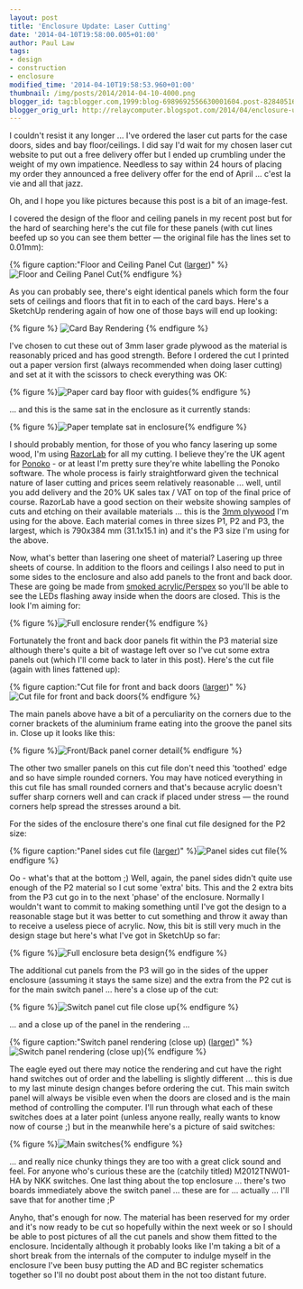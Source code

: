 ```yaml
---
layout: post
title: 'Enclosure Update: Laser Cutting'
date: '2014-04-10T19:58:00.005+01:00'
author: Paul Law
tags:
- design
- construction
- enclosure
modified_time: '2014-04-10T19:58:53.960+01:00'
thumbnail: /img/posts/2014/2014-04-10-4000.png
blogger_id: tag:blogger.com,1999:blog-6989692556630001604.post-8284051616298818382
blogger_orig_url: http://relaycomputer.blogspot.com/2014/04/enclosure-update-laser-cutting.html
---
```


I couldn't resist it any longer ... I've ordered the laser cut parts for the 
case doors, sides and bay floor/ceilings. I did say I'd wait for my chosen 
laser cut website to put out a free delivery offer but I ended up crumbling 
under the weight of my own impatience. Needless to say within 24 hours of 
placing my order they announced a free delivery offer for the end of April ... 
c'est la vie and all that jazz.

Oh, and I hope you like pictures 
because this post is a bit of an image-fest.

I covered the design 
of the floor and ceiling panels in my recent post but for the hard of 
searching here's the cut file for these panels (with cut lines beefed up so 
you can see them better — the original file has the lines set to 0.01mm):

{% figure caption:"Floor and Ceiling Panel Cut ([larger](/img/posts/2014/2014-04-10-1000.png))" %}![Floor and Ceiling Panel Cut](/img/posts/2014/2014-04-10-0000.png){% endfigure %}

As you can 
probably see, there's eight identical panels which form the four sets of 
ceilings and floors that fit in to each of the card bays. Here's a SketchUp 
rendering again of how one of those bays will end up looking:

{% figure %}
![Card Bay Rendering](/img/posts/2014/2014-04-10-0001.png)
{% endfigure %}

I've chosen to 
cut these out of 3mm laser grade plywood as the material is reasonably priced 
and has good strength. Before I ordered the cut I printed out a paper version 
first (always recommended when doing laser cutting) and set at it with the 
scissors to check everything was OK:

{% figure %}![Paper card bay floor with guides](/img/posts/2014/2014-04-10-0002.JPG){% endfigure %}

... 
and this is the same sat in the enclosure as it currently stands:

{% figure %}![Paper template sat in enclosure](/img/posts/2014/2014-04-10-0003.JPG){% endfigure %}

I 
should probably mention, for those of you who fancy lasering up some wood, I'm 
using [RazorLab](http://www.razorlab.co.uk/) for 
all my cutting. I believe they're the UK agent for 
[Ponoko](https://www.ponoko.com/) - or at least I'm 
pretty sure they're white labelling the Ponoko software. The whole process is 
fairly straightforward given the technical nature of laser cutting and prices 
seem relatively reasonable ... well, until you add delivery and the 20% UK 
sales tax / VAT on top of the final price of course. RazorLab have a good 
section on their website showing samples of cuts and etching on their 
available materials ... this is the 
[3mm plywood](http://www.razorlab.co.uk/materials/info/?id=169) 
I'm using for the above. Each material comes in three sizes P1, P2 
and P3, the largest, which is 790x384 mm (31.1x15.1 in) and it's the P3 size 
I'm using for the above.

Now, what's better than lasering one sheet 
of material? Lasering up three sheets of course. In addition to the floors and 
ceilings I also need to put in some sides to the enclosure and also add panels 
to the front and back door. These are going be made from 
[smoked acrylic/Perspex](http://www.razorlab.co.uk/materials/info/?id=179) 
so you'll be able to see the LEDs flashing away inside 
when the doors are closed. This is the look I'm aiming for:

{% figure %}![Full enclosure render](/img/posts/2014/2014-04-10-0004.png){% endfigure %}

Fortunately the 
front and back door panels fit within the P3 material size although there's 
quite a bit of wastage left over so I've cut some extra panels out (which I'll 
come back to later in this post). Here's the cut file (again with lines 
fattened up):

{% figure caption:"Cut file for front and back doors ([larger](/img/posts/2014/2014-04-10-1001.png))" %}![Cut file for front and back doors](/img/posts/2014/2014-04-10-0005.png){% endfigure %}

The 
main panels above have a bit of a perculiarity on the corners due to the 
corner brackets of the aluminium frame eating into the groove the panel sits 
in. Close up it looks like this:

{% figure %}![Front/Back panel corner detail](/img/posts/2014/2014-04-10-0006.png){% endfigure %}

The other two smaller panels on 
this cut file don't need this 'toothed' edge and so have simple rounded 
corners. You may have noticed everything in this cut file has small rounded 
corners and that's because acrylic doesn't suffer sharp corners well and can 
crack if placed under stress — the round corners help spread the stresses 
around a bit.

For the sides of the enclosure there's one final cut 
file designed for the P2 size:

{% figure caption:"Panel sides cut file ([larger](/img/posts/2014/2014-04-10-1002.png))" %}![Panel sides cut file](/img/posts/2014/2014-04-10-0007.png){% endfigure %}

Oo - what's that 
at the bottom ;) Well, again, the panel sides didn't quite use enough of the 
P2 material so I cut some 'extra' bits. This and the 2 extra bits from the P3 
cut go in to the next 'phase' of the enclosure. Normally I wouldn't want to 
commit to making something until I've got the design to a reasonable stage but 
it was better to cut something and throw it away than to receive a useless 
piece of acrylic. Now, this bit is still very much in the design stage but 
here's what I've got in SketchUp so far:

{% figure %}![Full enclosure beta design](/img/posts/2014/2014-04-10-0008.png){% endfigure %}

The 
additional cut panels from the P3 will go in the sides of the upper enclosure 
(assuming it stays the same size) and the extra from the P2 cut is for the 
main switch panel ... here's a close up of the cut:

{% figure %}![Switch panel cut file close up](/img/posts/2014/2014-04-10-0009.png){% endfigure %}

... and 
a close up of the panel in the rendering ...

{% figure caption:"Switch panel rendering (close up) ([larger](/img/posts/2014/2014-04-10-1003.png))" %}![Switch panel rendering (close up)](/img/posts/2014/2014-04-10-0010.png){% endfigure %}

The 
eagle eyed out there may notice the rendering and cut have the right hand 
switches out of order and the labelling is slightly different ... this is due 
to my last minute design changes before ordering the cut. This main switch 
panel will always be visible even when the doors are closed and is the main 
method of controlling the computer. I'll run through what each of these 
switches does at a later point (unless anyone really, really wants to know now 
of course ;) but in the meanwhile here's a picture of said switches:

{% figure %}![Main switches](/img/posts/2014/2014-04-10-0011.jpg){% endfigure %}

... and really nice 
chunky things they are too with a great click sound and feel. For anyone who's 
curious these are the (catchily titled) M2012TNW01-HA by NKK switches. One 
last thing about the top enclosure ... there's two boards immediately above 
the switch panel ... these are for ... actually ... I'll save that for another 
time ;P

Anyho, that's enough for now. The material has been 
reserved for my order and it's now ready to be cut so hopefully within the 
next week or so I should be able to post pictures of all the cut panels and 
show them fitted to the enclosure. Incidentally although it probably looks 
like I'm taking a bit of a short break from the internals of the computer to 
indulge myself in the enclosure I've been busy putting the AD and BC register 
schematics together so I'll no doubt post about them in the not too distant 
future. 
